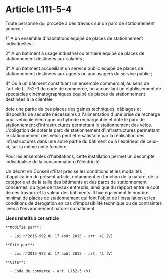 # Article L111-5-4

Toute personne qui procède à des travaux sur un parc de stationnement annexe : 

1° A un ensemble d'habitations équipé de places de stationnement individuelles ; 

2° A un bâtiment à usage industriel ou tertiaire équipé de places de stationnement destinées aux salariés ; 

3° A un bâtiment accueillant un service public équipé de places de stationnement destinées aux agents ou aux usagers du
service public ; 

4° Ou à un bâtiment constituant un ensemble commercial, au sens de l'article L. 752-3 du code de commerce, ou accueillant un
établissement de spectacles cinématographiques équipé de places de stationnement destinées à la clientèle, 

dote une partie de ces places des gaines techniques, câblages et dispositifs de sécurité nécessaires à l'alimentation d'une
prise de recharge pour véhicule électrique ou hybride rechargeable et dote le parc de stationnement d'infrastructures
permettant le stationnement des vélos. L'obligation de doter le parc de stationnement d'infrastructures permettant le
stationnement des vélos peut être satisfaite par la réalisation des infrastructures dans une autre partie du bâtiment ou à
l'extérieur de celui-ci, sur la même unité foncière. 

Pour les ensembles d'habitations, cette installation permet un décompte individualisé de la consommation d'électricité. 

Un décret en Conseil d'Etat précise les conditions et les modalités d'application du présent article, notamment en fonction
de la nature, de la catégorie et de la taille des bâtiments et des parcs de stationnement concernés, du type de travaux
entrepris, ainsi que du rapport entre le coût de ces travaux et la valeur des bâtiments. Il fixe également le nombre minimal
de places de stationnement qui font l'objet de l'installation et les conditions de dérogation en cas d'impossibilité
technique ou de contraintes liées à l'environnement naturel du bâtiment.

**Liens relatifs à cet article**

	**Modifié par**:

	  - Loi n°2015-992 du 17 août 2015 - art. 41 (V)

	**Cité par**:

	  - Loi n°2015-992 du 17 août 2015 - art. 41 (V)

	**Cite**:

	  - Code de commerce - art. L752-3 (V)
